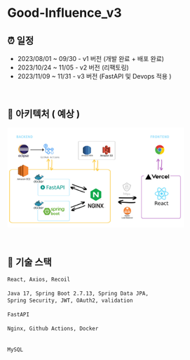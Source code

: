 # Good-Influence_v3

## ⏰ 일정

- 2023/08/01 ~ 09/30 - v1 버전 (개발 완료 + 배포 완료)
- 2023/10/24 ~ 11/05 - v2 버전 (리팩토링)
- 2023/11/09 ~ 11/31 - v3 버전 (FastAPI 및 Devops 적용 ) 
  
<br>

## 📄 아키텍처 ( 예상 )  

<img src="./img/아키텍처.jpg" width=80%><br>

<br>

## 📄 기술 스택

```
React, Axios, Recoil

Java 17, Spring Boot 2.7.13, Spring Data JPA,
Spring Security, JWT, OAuth2, validation

FastAPI

Nginx, Github Actions, Docker 


MySQL
```

<br>
